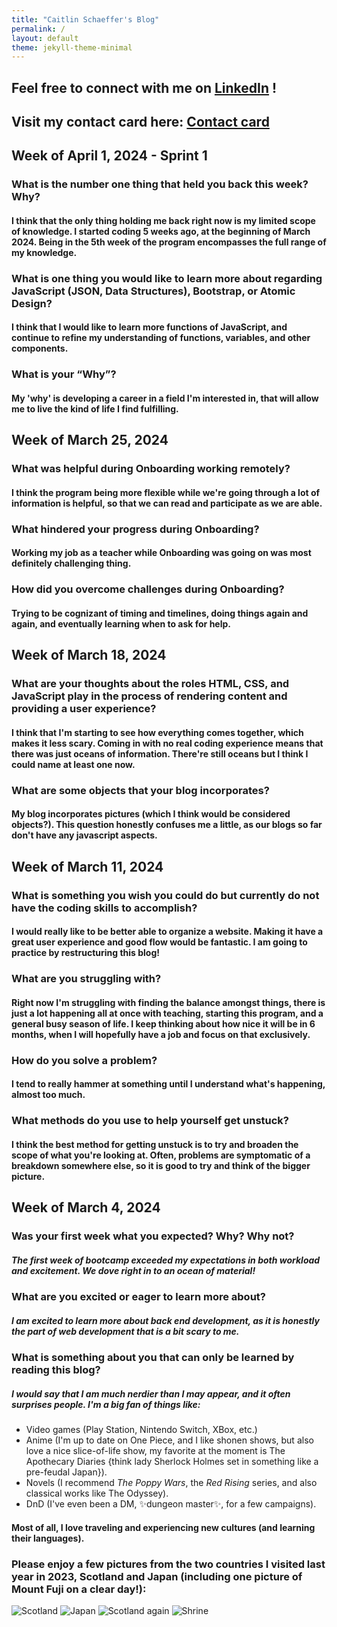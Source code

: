 ```yaml
---
title: "Caitlin Schaeffer's Blog"
permalink: /
layout: default
theme: jekyll-theme-minimal
---
```

## Feel free to connect with me on [LinkedIn](https://www.linkedin.com/in/caitlin-schaeffer-125668153) !
## Visit my contact card here: [Contact card](https://caitlinschaef.github.io/contact.html)

## Week of April 1, 2024 - Sprint 1
### What is the number one thing that held you back this week? Why?
#### I think that the only thing holding me back right now is my limited scope of knowledge. I started coding 5 weeks ago, at the beginning of March 2024. Being in the 5th week of the program encompasses the full range of my knowledge. 

### What is one thing you would like to learn more about regarding JavaScript (JSON, Data Structures), Bootstrap, or Atomic Design?
#### I think that I would like to learn more functions of JavaScript, and continue to refine my understanding of functions, variables, and other components. 

### What is your “Why”?
#### My 'why' is developing a career in a field I'm interested in, that will allow me to live the kind of life I find fulfilling. 


## Week of March 25, 2024
### What was helpful during Onboarding working remotely?
#### I think the program being more flexible while we're going through a lot of information is helpful, so that we can read and participate as we are able.

### What hindered your progress during Onboarding?
#### Working my job as a teacher while Onboarding was going on was most definitely challenging thing. 

### How did you overcome challenges during Onboarding?
#### Trying to be cognizant of timing and timelines, doing things again and again, and eventually learning when to ask for help. 

## Week of March 18, 2024
### What are your thoughts about the roles HTML, CSS, and JavaScript play in the process of rendering content and providing a user experience?
#### I think that I'm starting to see how everything comes together, which makes it less scary. Coming in with no real coding experience means that there was just oceans of information. There're still oceans but I think I could name at least one now.

### What are some objects that your blog incorporates?
#### My blog incorporates pictures (which I think would be considered objects?). This question honestly confuses me a little, as our blogs so far don't have any javascript aspects. 

## Week of March 11, 2024
### What is something you wish you could do but currently do not have the coding skills to accomplish?
#### I would really like to be better able to organize a website. Making it have a great user experience and good flow would be fantastic. I am going to practice by restructuring this blog!

### What are you struggling with?
#### Right now I'm struggling with finding the balance amongst things, there is just a lot happening all at once with teaching, starting this program, and a general busy season of life. I keep thinking about how nice it will be in 6 months, when I will hopefully have a job and focus on that exclusively.

### How do you solve a problem? 
#### I tend to really hammer at something until I understand what's happening, almost too much. 

### What methods do you use to help yourself get unstuck?
#### I think the best method for getting unstuck is to try and broaden the scope of what you're looking at. Often, problems are symptomatic of a breakdown somewhere else, so it is good to try and think of the bigger picture. 

## Week of March 4, 2024
### Was your first week what you expected? Why? Why not?
##### The first week of bootcamp exceeded my expectations in both workload and excitement. We dove right in to an ocean of material! 
### What are you excited or eager to learn more about?
##### I am excited to learn more about back end development, as it is honestly the part of web development that is a bit scary to me. 
### What is something about you that can only be learned by reading this blog?
##### I would say that I am much nerdier than I may appear, and it often surprises people. I'm a big fan of things like:
*   Video games (Play Station, Nintendo Switch, XBox, etc.)
*   Anime (I'm up to date on One Piece, and I like shonen shows, but also love a nice slice-of-life show, my favorite at the moment is The Apothecary Diaries {think lady Sherlock Holmes set in something like a pre-feudal Japan}).
*   Novels (I recommend *The Poppy Wars*, the *Red Rising* series, and also classical works like The Odyssey).
*   DnD (I've even been a DM, ✨dungeon master✨, for a few campaigns).

#### Most of all, I love traveling and experiencing new cultures (and learning their languages). 

### Please enjoy a few pictures from the two countries I visited last year in 2023, Scotland and Japan (including one picture of Mount Fuji on a clear day!):
![Scotland](docs/assets/css/DAB11812-53C9-4AFB-B670-DD01B69FC601.jpeg)
![Japan](docs/assets/css/IMG_7921.jpeg)
![Scotland again](docs/assets/css/IMG_6625.jpeg)
![Shrine](docs/assets/css/4AFF128E-C1AC-4612-BD47-23956700FE1F.jpeg)
